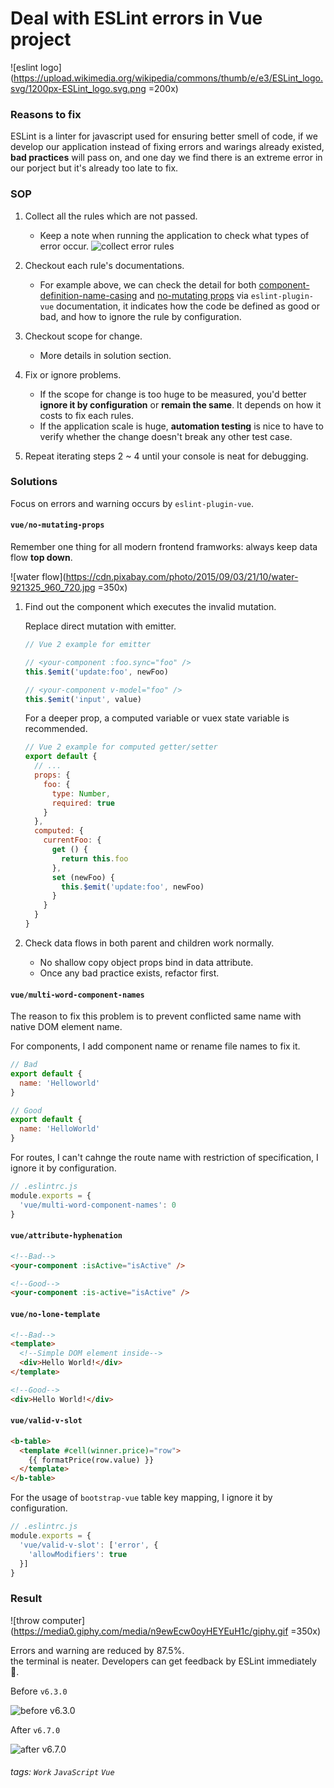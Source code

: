# Deal with ESLint errors in Vue project

![eslint logo](https://upload.wikimedia.org/wikipedia/commons/thumb/e/e3/ESLint_logo.svg/1200px-ESLint_logo.svg.png =200x)

### Reasons to fix

ESLint is a linter for javascript used for ensuring better smell of code, if we develop our application instead of fixing errors and warings already existed, **bad practices** will pass on, and one day we find there is an extreme error in our porject but it's already too late to fix.

### SOP

1. Collect all the rules which are not passed.
    * Keep a note when running the application to check what types of error occur.
    ![collect error rules](https://i.imgur.com/2DCsrjo.png)

2. Checkout each rule's documentations.

    * For example above, we can check the detail for both [component-definition-name-casing](https://eslint.vuejs.org/rules/component-definition-name-casing.html) and [no-mutating props](https://eslint.vuejs.org/rules/no-mutating-props.html) via `eslint-plugin-vue` documentation, it indicates how the code be defined as good or bad, and how to ignore the rule by configuration.

3. Checkout scope for change.
    * More details in solution section.

4. Fix or ignore problems.
    * If the scope for change is too huge to be measured, you'd better **ignore it by configuration** or **remain the same**. It depends on how it costs to fix each rules.
    * If the application scale is huge, **automation testing** is nice to have to verify whether the change doesn't break any other test case.

5. Repeat iterating steps 2 ~ 4 until your console is neat for debugging.

### Solutions

Focus on errors and warning occurs by `eslint-plugin-vue`.

#### `vue/no-mutating-props`

Remember one thing for all modern frontend framworks: always keep data flow **top down**.

![water flow](https://cdn.pixabay.com/photo/2015/09/03/21/10/water-921325_960_720.jpg =350x)

1. Find out the component which executes the invalid mutation. 

    Replace direct mutation with emitter.
    ```javascript
    // Vue 2 example for emitter

    // <your-component :foo.sync="foo" />
    this.$emit('update:foo', newFoo)

    // <your-component v-model="foo" />
    this.$emit('input', value)
    ```

    For a deeper prop, a computed variable or vuex state variable is recommended.

    ```javascript
    // Vue 2 example for computed getter/setter
    export default {
      // ...
      props: {
        foo: {
          type: Number,
          required: true
        }
      },
      computed: {
        currentFoo: {
          get () {
            return this.foo
          },
          set (newFoo) {
            this.$emit('update:foo', newFoo)
          }
        }
      } 
    }
    ```

2. Check data flows in both parent and children work normally.
    * No shallow copy object props bind in data attribute.
    * Once any bad practice exists, refactor first.

#### `vue/multi-word-component-names`

The reason to fix this problem is to prevent conflicted same name with native DOM element name.<br/>

For components, I add component name or rename file names to fix it.
```javascript
// Bad
export default {
  name: 'Helloworld'
}
```

```javascript
// Good
export default {
  name: 'HelloWorld'
}
```
For routes, I can't cahnge the route name with restriction of specification, I ignore it by configuration.
```javascript
// .eslintrc.js
module.exports = {
  'vue/multi-word-component-names': 0
}
```

#### `vue/attribute-hyphenation`

```html
<!--Bad-->
<your-component :isActive="isActive" />
```

```html
<!--Good-->
<your-component :is-active="isActive" />
```

#### `vue/no-lone-template`

```html
<!--Bad-->
<template>
  <!--Simple DOM element inside-->
  <div>Hello World!</div>
</template>
```

```html
<!--Good-->
<div>Hello World!</div>
```

#### `vue/valid-v-slot`
 
```html
<b-table>
  <template #cell(winner.price)="row">
    {{ formatPrice(row.value) }}
  </template>
</b-table>
```

For the usage of `bootstrap-vue` table key mapping, I ignore it by configuration.

```javascript
// .eslintrc.js
module.exports = {
  'vue/valid-v-slot': ['error', {
    'allowModifiers': true
  }]
}
```

### Result

![throw computer](https://media0.giphy.com/media/n9ewEcw0oyHEYEuH1c/giphy.gif =350x)

Errors and warning are reduced by 87.5%.<br/>
the terminal is neater. Developers can get feedback by ESLint immediately 🎉.

Before `v6.3.0`

![before v6.3.0](https://i.imgur.com/YRy6PaO.png)

After `v6.7.0`

![after v6.7.0](https://i.imgur.com/9jTpAhs.png)

###### tags: `Work` `JavaScript` `Vue`